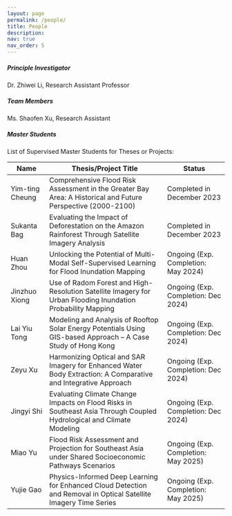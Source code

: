 ```yaml
---
layout: page
permalink: /people/
title: People
description: 
nav: true
nav_order: 5
---
```


##### **Principle Investigator**

Dr. Zhiwei Li, Research Assistant Professor



##### **Team Members**

Ms. Shaofen Xu, Research Assistant



##### **Master Students**

List of Supervised Master Students for Theses or Projects:

| Name            | Thesis/Project Title                                         | Status                               |
| --------------- | ------------------------------------------------------------ | ------------------------------------ |
| Yim-ting Cheung | Comprehensive Flood Risk Assessment in the Greater Bay Area: A Historical and Future Perspective (2000-2100) | Completed in December 2023           |
| Sukanta Bag     | Evaluating the Impact of Deforestation on the Amazon Rainforest Through Satellite Imagery Analysis | Completed in December 2023           |
| Huan Zhou       | Unlocking the Potential of Multi-Modal Self-Supervised Learning for Flood Inundation Mapping | Ongoing (Exp. Completion: May 2024)  |
| Jinzhuo Xiong   | Use of Radom Forest and High-Resolution Satellite Imagery for Urban Flooding Inundation Probability Mapping | Ongoing (Exp. Completion: Dec 2024)  |
| Lai Yiu Tong    | Modeling and Analysis of Rooftop Solar Energy Potentials Using GIS-based Approach – A Case Study of Hong Kong | Ongoing (Exp. Completion: Dec 2024)  |
| Zeyu Xu         | Harmonizing Optical and SAR Imagery for Enhanced Water Body Extraction: A Comparative and Integrative Approach | Ongoing (Exp. Completion: Dec 2024)  |
| Jingyi Shi      | Evaluating Climate Change Impacts on Flood Risks in Southeast Asia Through Coupled Hydrological and Climate Modeling | Ongoing (Exp. Completion: Dec 2024)  |
| Miao Yu         | Flood Risk Assessment and Projection for Southeast Asia under Shared Socioeconomic Pathways Scenarios | Ongoing  (Exp. Completion: May 2025) |
| Yujie Gao       | Physics-Informed Deep Learning for Enhanced Cloud Detection and Removal in Optical Satellite Imagery Time Series | Ongoing (Exp. Completion: May 2025)  |






